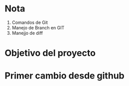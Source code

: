 # Nota
1. Comandos de Git
2. Manejo de Branch en GIT
3. Manejjo de diff

# Objetivo del proyecto

# Primer cambio desde github
